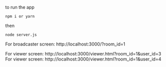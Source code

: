 to run the app

`npm i or yarn`

then

`node server.js`

For broadcaster screen: http://localhost:3000/?room_id=1

For viewer screen: http://localhost:3000/viewer.html?room_id=1&user_id=3
For viewer screen: http://localhost:3000/viewer.html?room_id=1&user_id=4

